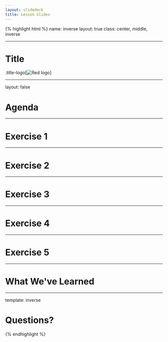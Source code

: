 ```yaml
---
layout: slidedeck
title: Lesson Slides
---
```


{% highlight html %}
name: inverse
layout: true
class: center, middle, inverse

---

# Title

.title-logo[![Red logo](/public/img/red-logo-white.svg)]

---

layout: false

# Agenda

---

# Exercise 1

---

# Exercise 2

---

# Exercise 3

---

# Exercise 4

---

# Exercise 5

---

# What We've Learned

---

template: inverse

# Questions?

{% endhighlight %}
